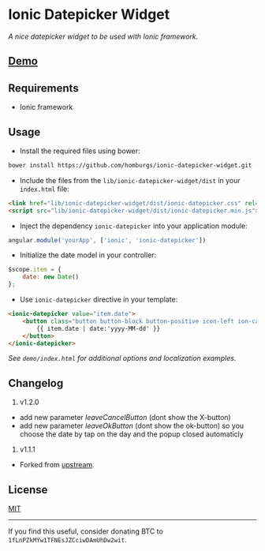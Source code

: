 # Ionic Datepicker Widget
_A nice datepicker widget to be used with Ionic framework._

## [Demo](http://cdn.rawgit.com/homburgs/ionic-datepicker-widget/1.2.0/demo/index.html)

## Requirements

 * Ionic framework

## Usage

 * Install the required files using bower:

```sh
bower install https://github.com/homburgs/ionic-datepicker-widget.git --save
```

 * Include the files from the `lib/ionic-datepicker-widget/dist` in your `index.html` file:

```html
<link href="lib/ionic-datepicker-widget/dist/ionic-datepicker.css" rel="stylesheet">
<script src="lib/ionic-datepicker-widget/dist/ionic-datepicker.min.js"></script>
```

 * Inject the dependency `ionic-datepicker` into your application module:

```javascript
angular.module('yourApp', ['ionic', 'ionic-datepicker'])
```

 * Initialize the date model in your controller:

```javascript
$scope.item = {
    date: new Date()
};
```

 * Use `ionic-datepicker` directive in your template:

```html
<ionic-datepicker value="item.date">
    <button class="button button-block button-positive icon-left ion-calendar">
        {{ item.date | date:'yyyy-MM-dd' }}
    </button>
</ionic-datepicker>
```
  _See `demo/index.html` for additional options and localization examples._

## Changelog

 1. v1.2.0
   * add new parameter _leaveCancelButton_ (dont show the X-button)
   * add new parameter _leaveOkButton_ (dont show the ok-button) so you choose the date by tap on the day and the popup closed automaticly 
 1. v1.1.1
   * Forked from [upstream](https://github.com/markomarkovic/ionic-datepicker-widget.git).

## License

[MIT](https://raw.githubusercontent.com/markomarkovic/ionic-datepicker-widget/master/LICENSE)

---

If you find this useful, consider donating BTC to `1fLnPZkMYw1TFNEsJZCciwDAmUhDw2wit`.
